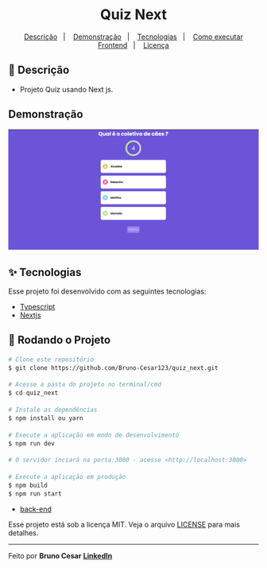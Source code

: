 <h1 align="center">Quiz Next</h1>

<p align="center">
  <a href="#-descricao">Descrição</a>&nbsp;&nbsp;&nbsp;|&nbsp;&nbsp;&nbsp;
  <a href="#-demonstração">Demonstração</a>&nbsp;&nbsp;&nbsp;|&nbsp;&nbsp;&nbsp;
  <a href="#-tecnologias">Tecnologias</a>&nbsp;&nbsp;&nbsp;|&nbsp;&nbsp;&nbsp;
  <a href="#-como-executar-backend">Como executar Frontend</a>&nbsp;&nbsp;&nbsp;|&nbsp;&nbsp;&nbsp;
  <a href="#-licença">Licença</a>
</p>

## 📜 Descrição

- Projeto Quiz usando Next js.

## Demonstração

<img width="800px" alt="home" src="./.github/home.png">

## ✨ Tecnologias

Esse projeto foi desenvolvido com as seguintes tecnologias:

- [Typescript](https://www.typescriptlang.org/)
- [Nextjs](https://tailwindcss.com/)

## 🎲 Rodando o Projeto

```bash
# Clone este repositório
$ git clone https://github.com/Bruno-Cesar123/quiz_next.git

# Acesse a pasta do projeto no terminal/cmd
$ cd quiz_next

# Instale as dependências
$ npm install ou yarn

# Execute a aplicação em modo de desenvolvimento
$ npm run dev

# O servidor inciará na porta:3000 - acesse <http://localhost:3000>

# Execute a aplicação em produção
$ npm build
$ npm run start

```
- [back-end](https://github.com/Bruno-Cesar123/quiz_next)

Esse projeto está sob a licença MIT. Veja o arquivo [LICENSE](license) para mais detalhes.

---

Feito por **Bruno Cesar** [**LinkedIn**](https://www.linkedin.com/in/bruno-cesar-b0039715a/)